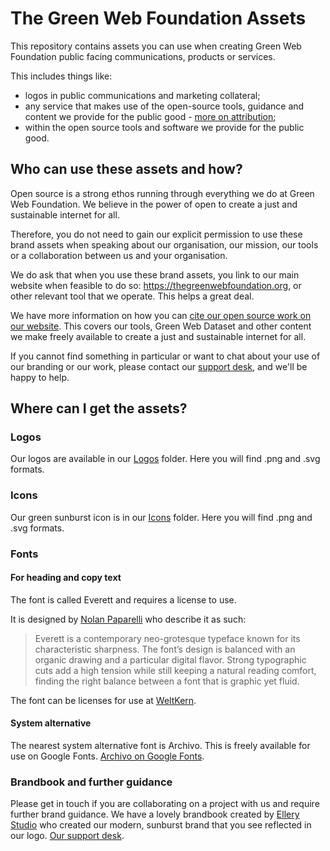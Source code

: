 # The Green Web Foundation Assets

This repository contains assets you can use when creating Green Web Foundation public facing communications, products or services. 

This includes things like:

- logos in public communications and marketing collateral;
- any service that makes use of the open-source tools, guidance and content we provide for the public good - [more on attribution](https://www.thegreenwebfoundation.org/how-to-cite-our-work/);
- within the open source tools and software we provide for the public good.

## Who can use these assets and how?

Open source is a strong ethos running through everything we do at Green Web Foundation. We believe in the power of open to create a just and sustainable internet for all.

Therefore, you do not need to gain our explicit permission to use these brand assets when speaking about our organisation, our mission, our tools or a collaboration between us and your organisation.

We do ask that when you use these brand assets, you link to our main website when feasible to do so: https://thegreenwebfoundation.org, or other relevant tool that we operate. This helps a great deal.

We have more information on how you can [cite our open source work on our website](https://www.thegreenwebfoundation.org/how-to-cite-our-work/). This covers our tools, Green Web Dataset and other content we make freely available to create a just and sustainable internet for all.

If you cannot find something in particular or want to chat about your use of our branding or our work, please contact our <a href="https://theegreenwebfoundation.org/support-form">support desk</a>, and we'll be happy to help.

## Where can I get the assets?

### Logos

Our logos are available in our [Logos](/Logos) folder. Here you will find .png and .svg formats.

### Icons

Our green sunburst icon is in our [Icons](/Icons) folder. Here you will find .png and .svg formats.


### Fonts

#### For heading and copy text

The font is called Everett and requires a license to use.

It is designed by [Nolan Paparelli](https://www.nolan-paparelli.ch/) who describe it as such:

> Everett is a contemporary neo-grotesque typeface known for its characteristic sharpness. The font’s design is balanced with an organic drawing and a particular digital flavor. Strong typographic cuts add a high tension while still keeping a natural reading comfort, finding the right balance between a font that is graphic yet fluid.

The font can be licenses for use at [WeltKern](https://www.weltkern.com/shop/typefaces).

#### System alternative

The nearest system alternative font is Archivo. This is freely available for use on Google Fonts. [Archivo on Google Fonts](https://fonts.google.com/specimen/Archivo).

### Brandbook and further guidance

Please get in touch if you are collaborating on a project with us and require further brand guidance. We have a lovely brandbook created by [Ellery Studio](https://www.ellerystudio.com/) who created our modern, sunburst brand that you see reflected in our logo. <a href="https://theegreenwebfoundation.org/support-form">Our support desk</a>.